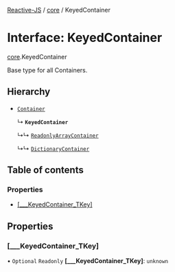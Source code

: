 [Reactive-JS](../README.md) / [core](../modules/core.md) / KeyedContainer

# Interface: KeyedContainer

[core](../modules/core.md).KeyedContainer

Base type for all Containers.

## Hierarchy

- [`Container`](core.Container-1.md)

  ↳ **`KeyedContainer`**

  ↳↳ [`ReadonlyArrayContainer`](core.ReadonlyArrayContainer.md)

  ↳↳ [`DictionaryContainer`](core.DictionaryContainer.md)

## Table of contents

### Properties

- [[\_\_\_KeyedContainer\_TKey]](core.KeyedContainer-1.md#[___keyedcontainer_tkey])

## Properties

### [\_\_\_KeyedContainer\_TKey]

• `Optional` `Readonly` **[\_\_\_KeyedContainer\_TKey]**: `unknown`
